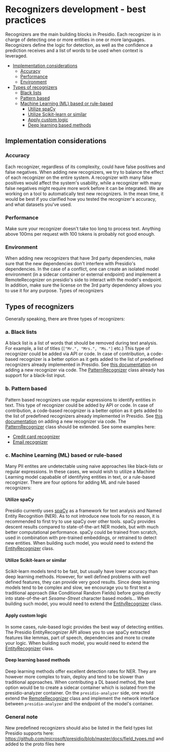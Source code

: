 # Recognizers development - best practices

Recognizers are the main building blocks in Presidio. Each recognizer is in charge of detecting one or more entities in one or more languages. 
Recognizers define the logic for detection, as well as the confidence a prediction receives and a list of words to be used when context is leveraged.


* [Implementation considerations](#implementation-considerations)
  + [Accuracy](#accuracy)
  + [Performance](#performance)
  + [Environment](#environment)
* [Types of recognizers](#types-of-recognizers)
  + [Black lists](#a-black-lists)
  + [Pattern based](#b-pattern-based)
  + [Machine Learning (ML) based or rule-based](#c-machine-learning--ml--based-or-rule-based)
    - [Utilize spaCy](#utilize-spacy)
    - [Utilize Scikit-learn or similar](#utilize-scikit-learn-or-similar)
    - [Apply custom logic](#apply-custom-logic)
    - [Deep learning based methods](#deep-learning-based-methods)


## Implementation considerations

### Accuracy

Each recognizer, regardless of its complexity, could have false positives and false negatives. When adding new recognizers, we try to balance the effect of each recognizer on the entire system. A recognizer with many false positives would affect the system's usability, while a recognizer with many false negatives might require more work before it can be integrated. We are working on a tool to automatically test new recognizers. In the mean time, it would be best if you clarified how you tested the recognizer's accuracy, and what datasets you've used.

### Performance

Make sure your recognizer doesn't take too long to process text. Anything above 100ms per request with 100 tokens is probably not good enough.

### Environment

When adding new recognizers that have 3rd party dependencies, make sure that the new dependencies don't interfere with Presidio's dependencies. In the case of a conflict, one can create an isolated model environment (in a sidecar container or external endpoint) and implement a RemoteRecognizer on presidio's side to interact with the model's endpoint. In addition, make sure the license on the 3rd party dependency allows you to use it for any purpose.
Types of recognizers

## Types of recognizers

Generally speaking, there are three types of recognizers:

### a. Black lists

A black list is a list of words that should be removed during text analysis. For example, a list of titles (`["Mr.", "Mrs.", "Ms."]` etc.)
This type of recognizer could be added via API or code. In case of contribution, a code-based recognizer is a better option as it gets added to the list of predefined recognizers already implemented in Presidio.
See [this documentation](docs/custom_fields.md#via-code) on adding a new recognizer via code. The [PatternRecognizer](presidio-analyzer/presidio_analyzer/pattern_recognizer.py) class already has support for a black-list input.

### b. Pattern based

Pattern based recognizers use regular expressions to identify entities in text. 
This type of recognizer could be added by API or code. In case of contribution, 
a code-based recognizer is a better option as it gets added to the list of predefined recognizers already implemented in Presidio.
See [this documentation](docs/custom_fields.md#via-code) on adding a new recognizer via code. 
The [PatternRecognizer](presidio-analyzer/presidio_analyzer/pattern_recognizer.py) class should be extended.
See some examples here:
  - [Credit card recognizer](presidio-analyzer/presidio_analyzer/predefined_recognizers/credit_card_recognizer.py)
  - [Email recognizer](presidio-analyzer/presidio_analyzer/predefined_recognizers/email_recognizer.py)

### c. Machine Learning (ML) based or rule-based

Many PII entites are undetectable using naive approaches like black-lists or regular expressions. 
In these cases, we would wish to utilize a Machine Learning model capabable of identifying entities in text, 
or a rule-based recognizer. There are four options for adding ML and rule based recognizers:

#### Utilize spaCy

Presidio currently uses [spaCy](https://spacy.io/) as a framework for text analysis and Named Entity Recognition (NER). 
As to not introduce new tools for no reason, it is recommended to first try to use spaCy over other tools. 
spaCy provides descent results compared to state-of-the-art NER models, but with much better computational performance. 
spaCy could be trained from scratch, used in combination with pre-trained embeddings, or retrained to detect new entities. 
When building such model, you would need to extend the [EntityRecognizer](presidio-analyzer/presidio_analyzer/entity_recognizer.py) class.

#### Utilize Scikit-learn or similar

Scikit-learn models tend to be fast, but usually have lower accuracy than deep learning methods. However, for well defined problems with well defined features, they can provide very good results. 
Since deep learning models tend to be complex and slow, we encourage you to first test a traditional approach (like Conditional Random Fields) before going directly into state-of-the-art *Sesame-Street* character based models... 
When building such model, you would need to extend the [EntityRecognizer](presidio-analyzer/presidio_analyzer/entity_recognizer.py) class.
   
#### Apply custom logic

In some cases, rule-based logic provides the best way of detecting entities. 
The Presidio EntityRecognizer API allows you to use spaCy extracted features like lemmas, part of speech, dependencies and more to create your logic. When building such model, you would need to extend the [EntityRecognizer](presidio-analyzer/presidio_analyzer/entity_recognizer.py) class.

#### Deep learning based methods

Deep learning methods offer excellent detection rates for NER. 
They are however more complex to train, deploy and tend to be slower than traditional approaches. 
When contributing a DL based method, the best option would be to create a sidecar container which is isolated from the presidio-analyzer container. On the `presidio-analyzer` side, one would extend the [RemoteRecognizer](presidio-analyzer/presidio_analyzer/remote_recognizer.py) class and implement the network interface between `presidio-analyzer` and the endpoint of the model's container.

### General note

New predefined recognizers should also be listed in the field types list Presidio supports here: https://github.com/microsoft/presidio/blob/master/docs/field_types.md and added to the proto files here
